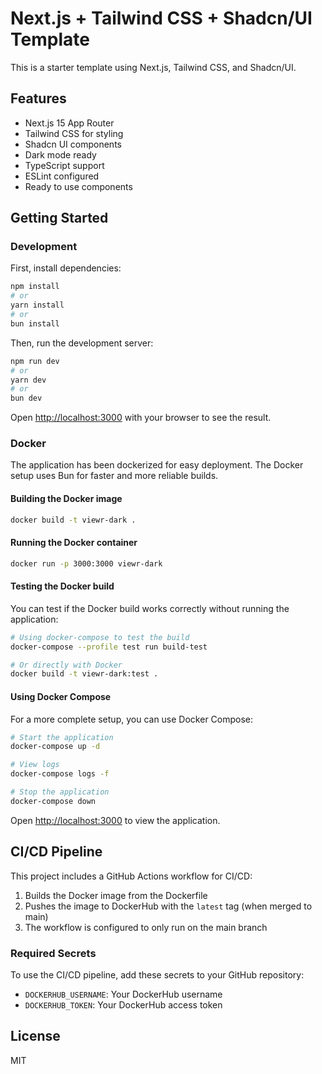 # Next.js + Tailwind CSS + Shadcn/UI Template

This is a starter template using Next.js, Tailwind CSS, and Shadcn/UI.

## Features

- Next.js 15 App Router
- Tailwind CSS for styling
- Shadcn UI components
- Dark mode ready
- TypeScript support
- ESLint configured
- Ready to use components

## Getting Started

### Development

First, install dependencies:

```bash
npm install
# or
yarn install
# or
bun install
```

Then, run the development server:

```bash
npm run dev
# or
yarn dev
# or
bun dev
```

Open [http://localhost:3000](http://localhost:3000) with your browser to see the result.

### Docker

The application has been dockerized for easy deployment. The Docker setup uses Bun for faster and more reliable builds.

#### Building the Docker image

```bash
docker build -t viewr-dark .
```

#### Running the Docker container

```bash
docker run -p 3000:3000 viewr-dark
```

#### Testing the Docker build

You can test if the Docker build works correctly without running the application:

```bash
# Using docker-compose to test the build
docker-compose --profile test run build-test

# Or directly with Docker
docker build -t viewr-dark:test .
```

#### Using Docker Compose

For a more complete setup, you can use Docker Compose:

```bash
# Start the application
docker-compose up -d

# View logs
docker-compose logs -f

# Stop the application
docker-compose down
```

Open [http://localhost:3000](http://localhost:3000) to view the application.

## CI/CD Pipeline

This project includes a GitHub Actions workflow for CI/CD:

1. Builds the Docker image from the Dockerfile
2. Pushes the image to DockerHub with the `latest` tag (when merged to main)
3. The workflow is configured to only run on the main branch

### Required Secrets

To use the CI/CD pipeline, add these secrets to your GitHub repository:

- `DOCKERHUB_USERNAME`: Your DockerHub username
- `DOCKERHUB_TOKEN`: Your DockerHub access token

## License

MIT
